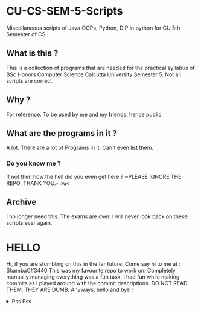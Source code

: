 # CU-CS-SEM-5-Scripts
Miscellaneous scripts of Java OOPs, Python, DIP in python for CU 5th Semester of CS


## What is this ?
This is a collection of programs that are needed for the practical syllabus of BSc Honors Computer Science Calcutta University Semester 5. Not all scripts are correct.

## Why ?
For reference. To be used by me and my friends, hence public.

## What are the programs in it ?
A lot. There are a lot of Programs in it. Can't even list them.

### Do you know me ?
If not then how the hell did you even get here ? ~PLEASE IGNORE THE REPO. THANK YOU.~
`>w<`

## Archive
I no longer need this. The exams are over. I will never look back on these scripts ever again.

# HELLO
Hi, if you are stumbling on this in the far future. Come say hi to me at : ShambaC#3440
This was my favourite repo to work on. Completely manually managing everything was a fun task.
I had fun while making commits as I played around with the commit descriptions. DO NOT READ THEM.
THEY ARE DUMB. Anyways, hello and bye !

<details>
<summary>Pss Pss</summary>

PS : I will make another repo for sem 6. tee-hee

</details>
